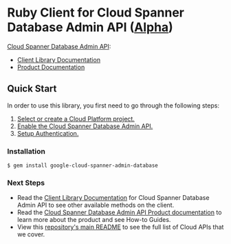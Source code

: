 # Ruby Client for Cloud Spanner Database Admin API ([Alpha](https://github.com/GoogleCloudPlatform/google-cloud-ruby#versioning))

[Cloud Spanner Database Admin API][Product Documentation]:
- [Client Library Documentation][]
- [Product Documentation][]

## Quick Start
In order to use this library, you first need to go through the following steps:

1. [Select or create a Cloud Platform project.](https://console.cloud.google.com/project)
2. [Enable the Cloud Spanner Database Admin API.](https://console.cloud.google.com/apis/api/spanner-admin-database)
3. [Setup Authentication.](https://googlecloudplatform.github.io/google-cloud-ruby/#/docs/google-cloud/master/guides/authentication)

### Installation
```
$ gem install google-cloud-spanner-admin-database
```

### Next Steps
- Read the [Client Library Documentation][] for Cloud Spanner Database Admin API to see other available methods on the client.
- Read the [Cloud Spanner Database Admin API Product documentation][Product Documentation] to learn more about the product and see How-to Guides.
- View this [repository's main README](https://github.com/GoogleCloudPlatform/google-cloud-ruby/blob/master/README.md) to see the full list of Cloud APIs that we cover.

[Client Library Documentation]: https://googlecloudplatform.github.io/google-cloud-ruby/#/docs/google-cloud-spanner-admin-database/latest/google/spanner/admin/database/v1
[Product Documentation]: https://cloud.google.com/spanner-admin-database